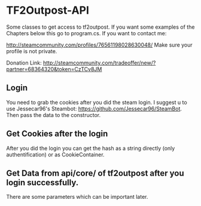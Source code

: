 # TF2Outpost-API
Some classes to get access to tf2outpost.
If you want some examples of the Chapters below this go to program.cs.
If you want to contact me:

http://steamcommunity.com/profiles/76561198028630048/
Make sure your profile is not private.

Donation Link:
http://steamcommunity.com/tradeoffer/new/?partner=68364320&token=CzTCv8JM

## Login 
You need to grab the cookies after you did the steam login.
I suggest u to use Jessecar96's Steambot: https://github.com/Jessecar96/SteamBot.
Then pass the data to the constructor.

## Get Cookies after the login
After you did the login you can get the hash as a string directly (only authentification) or as CookieContainer.

## Get Data from api/core/ of tf2outpost after you login successfully.
There are some parameters which can be important later.